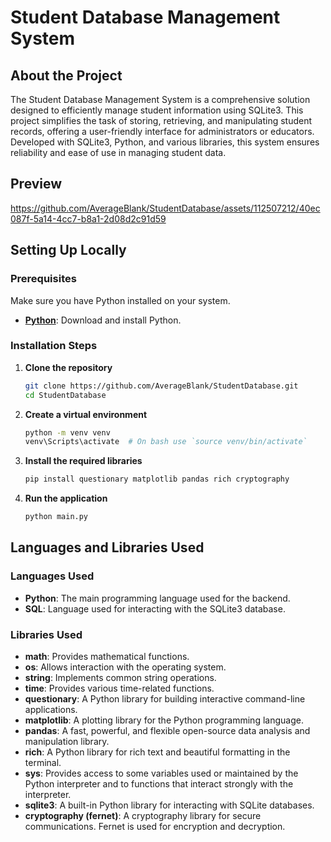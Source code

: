 # Student Database Management System

## About the Project
The Student Database Management System is a comprehensive solution designed to efficiently manage student information using SQLite3. This project simplifies the task of storing, retrieving, and manipulating student records, offering a user-friendly interface for administrators or educators. Developed with SQLite3, Python, and various libraries, this system ensures reliability and ease of use in managing student data.

## Preview
https://github.com/AverageBlank/StudentDatabase/assets/112507212/40ec087f-5a14-4cc7-b8a1-2d08d2c91d59

## Setting Up Locally

### Prerequisites
Make sure you have Python installed on your system.

- **[Python](https://www.python.org/downloads/)**: Download and install Python.

### Installation Steps

1. **Clone the repository**
    ```bash
    git clone https://github.com/AverageBlank/StudentDatabase.git
    cd StudentDatabase
    ```

2. **Create a virtual environment**
    ```bash
    python -m venv venv
    venv\Scripts\activate  # On bash use `source venv/bin/activate`
    ```

3. **Install the required libraries**
    ```bash
    pip install questionary matplotlib pandas rich cryptography
    ```

4. **Run the application**
    ```bash
    python main.py
    ```

## Languages and Libraries Used

### Languages Used
- **Python**: The main programming language used for the backend.
- **SQL**: Language used for interacting with the SQLite3 database.

### Libraries Used
- **math**: Provides mathematical functions.
- **os**: Allows interaction with the operating system.
- **string**: Implements common string operations.
- **time**: Provides various time-related functions.
- **questionary**: A Python library for building interactive command-line applications.
- **matplotlib**: A plotting library for the Python programming language.
- **pandas**: A fast, powerful, and flexible open-source data analysis and manipulation library.
- **rich**: A Python library for rich text and beautiful formatting in the terminal.
- **sys**: Provides access to some variables used or maintained by the Python interpreter and to functions that interact strongly with the interpreter.
- **sqlite3**: A built-in Python library for interacting with SQLite databases.
- **cryptography (fernet)**: A cryptography library for secure communications. Fernet is used for encryption and decryption.
